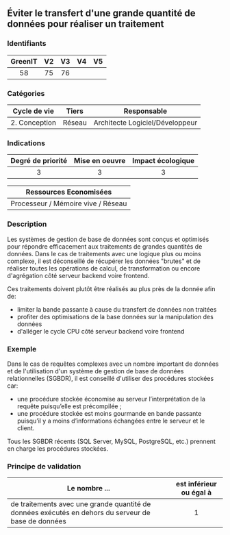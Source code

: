 ## Éviter le transfert d'une grande quantité de données pour réaliser un traitement

### Identifiants

| GreenIT | V2  | V3  | V4  | V5  |
| :-----: | :-: | :-: | :-: | :-: |
|   58    | 75  | 76  |     |     |

### Catégories

| Cycle de vie  | Tiers  |           Responsable           |
| :-----------: | :----: | :-----------------------------: |
| 2. Conception | Réseau | Architecte Logiciel/Développeur |

### Indications

| Degré de priorité | Mise en oeuvre | Impact écologique |
| :---------------: | :------------: | :---------------: |
|         3         |       3        |         3         |

|       Ressources Economisées       |
| :--------------------------------: |
| Processeur / Mémoire vive / Réseau |

### Description

Les systèmes de gestion de base de données sont conçus et optimisés pour répondre efficacement aux traitements de grandes quantités de données.
Dans le cas de traitements avec une logique plus ou moins complexe, il est déconseillé de récupérer les données "brutes" et de réaliser toutes les opérations de calcul, de transformation ou encore d'agrégation côté serveur backend voire frontend.

Ces traitements doivent plutôt être réalisés au plus près de la donnée afin de:

- limiter la bande passante à cause du transfert de données non traitées
- profiter des optimisations de la base données sur la manipulation des données
- d'alléger le cycle CPU côté serveur backend voire frontend

### Exemple

Dans le cas de requêtes complexes avec un nombre important de données et de l'utilisation d'un système de gestion de base de données relationnelles (SGBDR), il est conseillé d'utiliser des procédures stockées car:

- une procédure stockée économise au serveur l’interprétation de la requête puisqu’elle est précompilée ;
- une procédure stockée est moins gourmande en bande passante puisqu’il y a moins d’informations échangées entre le serveur et le client.

Tous les SGBDR récents (SQL Server, MySQL, PostgreSQL, etc.) prennent en charge les procédures stockées.

### Principe de validation

| Le nombre ...                                                                                       | est inférieur ou égal à |
| --------------------------------------------------------------------------------------------------- | :---------------------: |
| de traitements avec une grande quantité de données exécutés en dehors du serveur de base de données |            1            |
